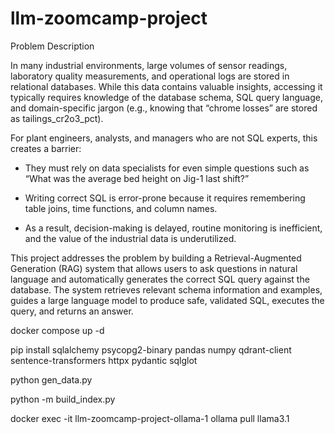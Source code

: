 # llm-zoomcamp-project
Problem Description

In many industrial environments, large volumes of sensor readings, laboratory quality measurements, and operational logs are stored in relational databases. While this data contains valuable insights, accessing it typically requires knowledge of the database schema, SQL query language, and domain-specific jargon (e.g., knowing that “chrome losses” are stored as tailings_cr2o3_pct).

For plant engineers, analysts, and managers who are not SQL experts, this creates a barrier:

- They must rely on data specialists for even simple questions such as “What was the average bed height on Jig-1 last shift?”

- Writing correct SQL is error-prone because it requires remembering table joins, time functions, and column names.

- As a result, decision-making is delayed, routine monitoring is inefficient, and the value of the industrial data is underutilized.

This project addresses the problem by building a Retrieval-Augmented Generation (RAG) system that allows users to ask questions in natural language and automatically generates the correct SQL query against the database. The system retrieves relevant schema information and examples, guides a large language model to produce safe, validated SQL, executes the query, and returns an answer.


docker compose up -d

pip install sqlalchemy psycopg2-binary pandas numpy qdrant-client sentence-transformers httpx pydantic sqlglot

python gen_data.py

python -m build_index.py

docker exec -it llm-zoomcamp-project-ollama-1 ollama pull llama3.1
